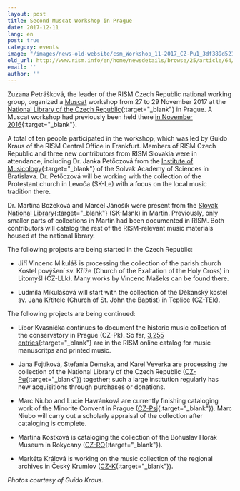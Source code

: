 ```yaml
---
layout: post
title: Second Muscat Workshop in Prague
date: 2017-12-11
lang: en
post: true
category: events
image: "/images/news-old-website/csm_Workshop_11-2017_CZ-Pu1_3df389d521.jpg"
old_url: http://www.rism.info/en/home/newsdetails/browse/25/article/64/second-muscat-workshop-in-prague.html
email: ''
author: ''
---
```


Zuzana Petrášková, the leader of the RISM Czech Republic national working group, organized a [Muscat](/community/muscat.html) workshop from 27 to 29 November 2017 at the [National Library of the Czech Republic](http://www.en.nkp.cz/){:target="_blank"} in Prague. A Muscat workshop had previously been held there [in November 2016](/events/2016/11/21/muscat-workshop-in-prague.html){:target="_blank"}.

A total of ten people participated in the workshop, which was led by Guido Kraus of the RISM Central Office in Frankfurt. Members of RISM Czech Republic and three new contributors from RISM Slovakia were in attendance, including Dr. Janka Petőczová from the [Institute of Musicology](http://uhv.sav.sk/en/){:target="_blank"} of the Solvak Academy of Sciences in Bratislava. Dr. Petőczová will be working with the collection of the Protestant church in Levoča (SK-Le) with a focus on the local music tradition there.

Dr. Martina Božeková and Marcel Jánošík were present from the [Slovak National Library](http://www.snk.sk/en/){:target="_blank"} (SK-Msnk) in Martin. Previously, only smaller parts of collections in Martin had been documented in RISM. Both contributors will catalog the rest of the RISM-relevant music materials housed at the national library.

The following projects are being started in the Czech Republic:

- Jiří Vincenc Mikuláš is processing the collection of the parish church Kostel povýšení sv. Kříže (Church of the Exaltation of the Holy Cross) in Litomyšl (CZ-LLk). Many works by Vincenc Mašeks can be found there.

- Ludmila Mikulášová will start with the collection of the Děkanský kostel sv. Jana Křtitele (Church of St. John the Baptist) in Teplice (CZ-TEk).


The following projects are being continued:

- Libor Kvasnička continues to document the historic music collection of the conservatory in Prague (CZ-Pk). So far, [3,255 entries](https://opac.rism.info/search?View=rism&siglum=CZ-Pk&Language=en){:target="_blank"} are in the RISM online catalog for music manuscritps and printed music.

- Jana Fojtíková, Stefania Demska, and Karel Veverka are processing the collection of the National Library of the Czech Republic ([CZ-Pu](https://opac.rism.info/search?View=rism&siglum=CZ-Pu&Language=en){:target="_blank"}) together; such a large institution regularly has new acquisitions through purchases or donations.

- Marc Niubo and Lucie Havránková are currently finishing cataloging work of the Minorite Convent in Prague ([CZ-Psj](https://opac.rism.info/search?View=rism&siglum=CZ-Psj&Language=en){:target="_blank"}). Marc Niubo will carry out a scholarly appraisal of the collection after cataloging is complete.

- Martina Kostková is cataloging the collection of the Bohuslav Horak Museum in Rokycany ([CZ-RO](https://opac.rism.info/search?View=rism&siglum=CZ-RO&Language=en){:target="_blank"}).

- Markéta Králová is working on the music collection of the regional archives in Český Krumlov ([CZ-K](https://opac.rism.info/search?View=rism&siglum=CZ-K&Language=en){:target="_blank"}).

_Photos courtesy of Guido Kraus._

